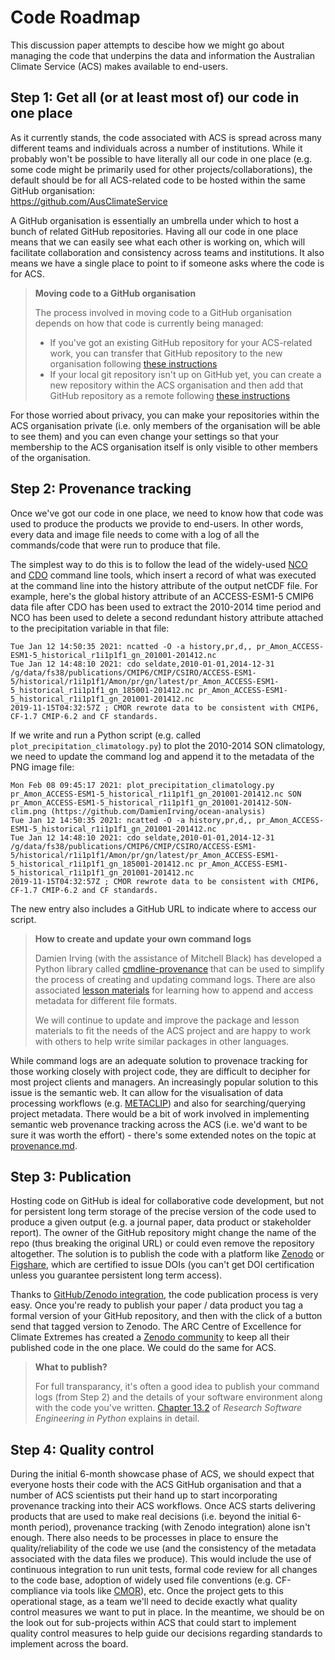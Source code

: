 # Code Roadmap

This discussion paper attempts to descibe how we might go about
managing the code that underpins the data and information the Australian Climate Service (ACS) makes available to end-users. 

## Step 1: Get all (or at least most of) our code in one place

As it currently stands,
the code associated with ACS is spread across
many different teams and individuals across a number of institutions.
While it probably won't be possible to have literally all our code in one place
(e.g. some code might be primarily used for other projects/collaborations),
the default should be for all ACS-related code to be hosted within the same GitHub organisation:  
https://github.com/AusClimateService

A GitHub organisation is essentially an umbrella under which to host a bunch of related GitHub repositories.
Having all our code in one place means that we can easily see what each other is working on,
which will facilitate collaboration and consistency across teams and institutions.
It also means we have a single place to point to if someone asks where the code is for ACS.

> **Moving code to a GitHub organisation**
>
> The process involved in moving code to a GitHub organisation
> depends on how that code is currently being managed:
> - If you've got an existing GitHub repository for your ACS-related work,
> you can transfer that GitHub repository to the new organisation following
> [these instructions](https://docs.github.com/en/github/administering-a-repository/transferring-a-repository)
> - If your local git repository isn't up on GitHub yet,
> you can create a new repository within the ACS organisation
> and then add that GitHub repository as a remote
> following [these instructions](https://docs.github.com/en/github/getting-started-with-github/managing-remote-repositories)

For those worried about privacy,
you can make your repositories within the ACS organisation private
(i.e. only members of the organisation will be able to see them)
and you can even change your settings so that your membership to the ACS organisation itself 
is only visible to other members of the organisation.

## Step 2: Provenance tracking

Once we've got our code in one place,
we need to know how that code was used to produce the products we provide to end-users.
In other words,
every data and image file needs to come with a log of all the commands/code
that were run to produce that file.

The simplest way to do this is to follow the lead of the widely-used
[NCO](http://nco.sourceforge.net/) and [CDO](https://code.mpimet.mpg.de/projects/cdo) command line tools,
which insert a record of what was executed at the command line
into the history attribute of the output netCDF file.
For example, here's the global history attribute of an ACCESS-ESM1-5 CMIP6 data file
after CDO has been used to extract the 2010-2014 time period 
and NCO has been used to delete a second redundant history attribute
attached to the precipitation variable in that file:

```text
Tue Jan 12 14:50:35 2021: ncatted -O -a history,pr,d,, pr_Amon_ACCESS-ESM1-5_historical_r1i1p1f1_gn_201001-201412.nc
Tue Jan 12 14:48:10 2021: cdo seldate,2010-01-01,2014-12-31 /g/data/fs38/publications/CMIP6/CMIP/CSIRO/ACCESS-ESM1-5/historical/r1i1p1f1/Amon/pr/gn/latest/pr_Amon_ACCESS-ESM1-5_historical_r1i1p1f1_gn_185001-201412.nc pr_Amon_ACCESS-ESM1-5_historical_r1i1p1f1_gn_201001-201412.nc
2019-11-15T04:32:57Z ; CMOR rewrote data to be consistent with CMIP6, CF-1.7 CMIP-6.2 and CF standards.
```

If we write and run a Python script (e.g. called `plot_precipitation_climatology.py`) to plot the 2010-2014 SON climatology,
we need to update the command log and append it to the metadata of the PNG image file:

```text
Mon Feb 08 09:45:17 2021: plot_precipitation_climatology.py pr_Amon_ACCESS-ESM1-5_historical_r1i1p1f1_gn_201001-201412.nc SON pr_Amon_ACCESS-ESM1-5_historical_r1i1p1f1_gn_201001-201412-SON-clim.png (https://github.com/DamienIrving/ocean-analysis)
Tue Jan 12 14:50:35 2021: ncatted -O -a history,pr,d,, pr_Amon_ACCESS-ESM1-5_historical_r1i1p1f1_gn_201001-201412.nc
Tue Jan 12 14:48:10 2021: cdo seldate,2010-01-01,2014-12-31 /g/data/fs38/publications/CMIP6/CMIP/CSIRO/ACCESS-ESM1-5/historical/r1i1p1f1/Amon/pr/gn/latest/pr_Amon_ACCESS-ESM1-5_historical_r1i1p1f1_gn_185001-201412.nc pr_Amon_ACCESS-ESM1-5_historical_r1i1p1f1_gn_201001-201412.nc
2019-11-15T04:32:57Z ; CMOR rewrote data to be consistent with CMIP6, CF-1.7 CMIP-6.2 and CF standards.
```

The new entry also includes a GitHub URL to indicate where to access our script.

> **How to create and update your own command logs**
>
> Damien Irving (with the assistance of Mitchell Black) has developed
> a Python library called [cmdline-provenance](https://cmdline-provenance.readthedocs.io/en/latest/) 
> that can be used to simplify the process of creating and updating command logs.
> There are also associated [lesson materials](https://carpentrieslab.github.io/python-aos-lesson/09-provenance/index.html)
> for learning how to append and access metadata for different file formats.
>
> We will continue to update and improve the package and lesson materials to fit the needs of the ACS project
> and are happy to work with others to help write similar packages in other languages.

While command logs are an adequate solution to provenace tracking for those working closely with project code,
they are difficult to decipher for most project clients and managers.
An increasingly popular solution to this issue is the semantic web.
It can allow for the visualisation of data processing workflows (e.g. [METACLIP](http://www.metaclip.org/))
and also for searching/querying project metadata.
There would be a bit of work involved in implementing semantic web provenance tracking across the ACS
(i.e. we'd want to be sure it was worth the effort) - there's some extended notes on the topic at
[provenance.md](https://github.com/AusClimateService/code-roadmap/blob/main/provenance.md).

## Step 3: Publication

Hosting code on GitHub is ideal for collaborative code development,
but not for persistent long term storage of the precise version of the code
used to produce a given output (e.g. a journal paper, data product or stakeholder report).
The owner of the GitHub repository might change the name of the repo
(thus breaking the original URL)
or could even remove the repository altogether.
The solution is to publish the code with a platform like
[Zenodo](https://zenodo.org/) or [Figshare](https://figshare.com/),
which are certified to issue DOIs
(you can't get DOI certification unless you guarantee persistent long term access).

Thanks to [GitHub/Zenodo integration](https://guides.github.com/activities/citable-code/),
the code publication process is very easy.
Once you're ready to publish your paper / data product
you tag a formal version of your GitHub repository,
and then with the click of a button send that tagged version to Zenodo.
The ARC Centre of Excellence for Climate Extremes has created a
[Zenodo community](https://zenodo.org/communities/arc-coe-clex/)
to keep all their published code in the one place.
We could do the same for ACS.

> **What to publish?**
> 
> For full transparancy,
> it's often a good idea to publish your command logs (from Step 2)
> and the details of your software environment along with the code you've written.
> [Chapter 13.2](https://merely-useful.tech/py-rse/provenance.html#provenance-code)
> of *Research Software Engineering in Python* explains in detail.

## Step 4: Quality control

During the initial 6-month showcase phase of ACS,
we should expect that everyone hosts their code with the ACS GitHub organisation
and that a number of ACS scientists put their hand up
to start incorporating provenance tracking into their ACS workflows.
Once ACS starts delivering products that are used to make real decisions
(i.e. beyond the initial 6-month period),
provenance tracking (with Zenodo integration) alone isn't enough.
There also needs to be processes in place to ensure the quality/reliability of the code we use
(and the consistency of the metadata associated with the data files we produce).
This would include the use of continuous integration to run unit tests,
formal code review for all changes to the code base,
adoption of widely used file conventions
(e.g. CF-compliance via tools like [CMOR](https://cmor.llnl.gov/)), etc.
Once the project gets to this operational stage,
as a team we'll need to decide exactly what quality control measures we want to put in place.
In the meantime,
we should be on the look out for sub-projects within ACS
that could start to implement quality control measures to help guide
our decisions regarding standards to implement across the board.
